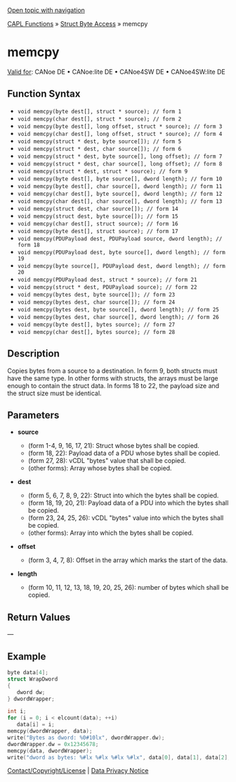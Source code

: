 [Open topic with navigation](../../../../../CANoeDEFamily.htm#Topics/CAPLFunctions/StructByteAccess/Functions/CAPLfunctionMemCpy.md)

[CAPL Functions](../../CAPLfunctions.md) » [Struct Byte Access](../CAPLfunctionsStructByteAccessOverview.md) » memcpy

# memcpy

[Valid for](../../../Shared/FeatureAvailability.md):  CANoe DE • CANoe:lite DE • CANoe4SW DE • CANoe4SW:lite DE

## Function Syntax

- `void memcpy(byte dest[], struct * source); // form 1`
- `void memcpy(char dest[], struct * source); // form 2`
- `void memcpy(byte dest[], long offset, struct * source); // form 3`
- `void memcpy(char dest[], long offset, struct * source); // form 4`
- `void memcpy(struct * dest, byte source[]); // form 5`
- `void memcpy(struct * dest, char source[]); // form 6`
- `void memcpy(struct * dest, byte source[], long offset); // form 7`
- `void memcpy(struct * dest, char source[], long offset); // form 8`
- `void memcpy(struct * dest, struct * source); // form 9`
- `void memcpy(byte dest[], byte source[], dword length); // form 10`
- `void memcpy(byte dest[], char source[], dword length); // form 11`
- `void memcpy(char dest[], byte source[], dword length); // form 12`
- `void memcpy(char dest[], char source[], dword length); // form 13`
- `void memcpy(struct dest, char source[]); // form 14`
- `void memcpy(struct dest, byte source[]); // form 15`
- `void memcpy(char dest[], struct source); // form 16`
- `void memcpy(byte dest[], struct source); // form 17`
- `void memcpy(PDUPayload dest, PDUPayload source, dword length); // form 18`
- `void memcpy(PDUPayload dest, byte source[], dword length); // form 19`
- `void memcpy(byte source[], PDUPayload dest, dword length); // form 20`
- `void memcpy(PDUPayload dest, struct * source); // form 21`
- `void memcpy(struct * dest, PDUPayload source); // form 22`
- `void memcpy(bytes dest, byte source[]); // form 23`
- `void memcpy(bytes dest, char source[]); // form 24`
- `void memcpy(bytes dest, byte source[], dword length); // form 25`
- `void memcpy(bytes dest, char source[], dword length); // form 26`
- `void memcpy(byte dest[], bytes source); // form 27`
- `void memcpy(char dest[], bytes source); // form 28`

## Description

Copies bytes from a source to a destination. In form 9, both structs must have the same type. In other forms with structs, the arrays must be large enough to contain the struct data. In forms 18 to 22, the payload size and the struct size must be identical.

## Parameters

- **source**
  - (form 1-4, 9, 16, 17, 21): Struct whose bytes shall be copied.
  - (form 18, 22): Payload data of a PDU whose bytes shall be copied.
  - (form 27, 28): vCDL "bytes" value that shall be copied.
  - (other forms): Array whose bytes shall be copied.

- **dest**
  - (form 5, 6, 7, 8, 9, 22): Struct into which the bytes shall be copied.
  - (form 18, 19, 20, 21): Payload data of a PDU into which the bytes shall be copied.
  - (form 23, 24, 25, 26): vCDL "bytes" value into which the bytes shall be copied.
  - (other forms): Array into which the bytes shall be copied.

- **offset**
  - (form 3, 4, 7, 8): Offset in the array which marks the start of the data.

- **length**
  - (form 10, 11, 12, 13, 18, 19, 20, 25, 26): number of bytes which shall be copied.

## Return Values

—

## Example

```c
byte data[4];
struct WrapDword
{
   dword dw;
} dwordWrapper;

int i;
for (i = 0; i < elcount(data); ++i)
   data[i] = i;
memcpy(dwordWrapper, data);
write("Bytes as dword: %0#10lx", dwordWrapper.dw);
dwordWrapper.dw = 0x12345678;
memcpy(data, dwordWrapper);
write("dword as bytes: %#lx %#lx %#lx %#lx", data[0], data[1], data[2], data[3]);
```

[Contact/Copyright/License](../../../Shared/ContactCopyrightLicense.md) | [Data Privacy Notice](https://www.vector.com/int/en/company/get-info/privacy-policy/)
